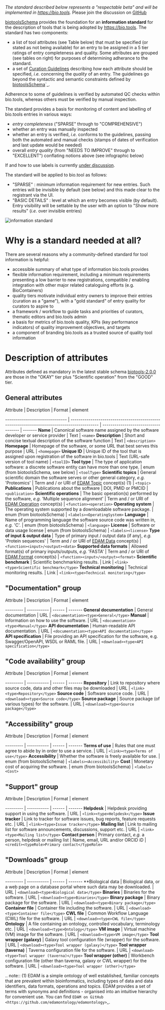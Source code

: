 *The standard described below represents a "respectable beta" and will be implemented in https://bio.tools.*  Please join the discussion on [GitHub](https://github.com/bio-tools/biotoolsSchema/issues/77)

[biotoolsSchema](https://github.com/bio-tools/biotoolsSchema) provides the foundation for an **information standard** for the description of tools that is being adopted by https://bio.tools.  The standard has two components:

* a list of tool attributes (see Table below) that must be specified (or stated as not being available) for an entry to be assigned in a 5 tier ratings of entry completeness and quality.  Some attributes are grouped (see tables on right) for purposes of determining adherance to the standard.
* a set of [Curation Guidelines](http://biotools.readthedocs.io/en/latest/curators_guide.html) describing *how* each attribute should be specified, *i.e.* concerning the *quality* of an entry.  The guidelines go beyond the syntactic and semantic constraints defined by [biotoolsSchema](https://github.com/bio-tools/biotoolsSchema)`_.

Adherence to some of guidelines is verified by automated QC checks within bio.tools, whereas others must be verified by manual inspection.

The standard provides a basis for monitoring of content and labelling of bio.tools entries in various ways:

* *entry completeness* ("SPARSE" through to "COMPREHENSIVE")
* whether an entry was manually inspected
* whether an entry is verified, *i.e.* conforms to the guidelines, passing both the automated and manual checks (stamps of dates of verification and last update would be needed)
* overall *entry quality* (from "NEEDS TO IMPROVE" through to "EXCELLENT") conflating notions above (see infographic below)

If and how to use labels is currently [under discussion](https://github.com/bio-tools/biotoolsSchema/issues/77).


The standard will be applied to bio.tool as follows:

* "SPARSE" : minimum information requirement for new entries.  Such entries will be invisible by default (see below) and this made clear to the registrant via the UI.
* "BASIC DETAILS" : level at which an entry becomes visible (by default).  Entry visibility will be settable by the user with an option to "Show more results" (*i.e.* over invisible entries)


![information standard](images/information_standard.png)

# Why is a standard needed at all?

There are several reasons why a community-defined standard for tool information is helpful:

* accessible summary of what type of information bio.tools provides
* flexible information requirement, including a minimum requirements presenting a low barrier to new registrations, compatible / enabling integration with other major related cataloguing efforts (e.g. BioContainers)
* quality tiers motivate individual entry owners to improve their entries (curation as a "game"), with a "gold standard" of entry quality for curators to aspire to  
* a framework / workflow to guide tasks and priorities of curators, thematic editors and bio.tools admin
* a basis for metrics of bio.tools quality, KPIs (key performance indicators) of quality improvement objectives, and targets
* a component of branding bio.tools as a trusted source of quality tool information


   
# Description of attributes

Attributes defined as mandatory in the latest stable schema [biotools-2.0.0](https://github.com/bio-tools/biotoolsSchema/tree/master/versions/biotools-2.0.0) are those in the "OKAY" tier plus  "Scientific operation" from the "GOOD" tier.

## General attributes

   Attribute                       | Description                                                                                  | Format                               | element
   
   ------------------------------- | -------------------------------------------------------------------------------------------- | ------------------------------------ | -------
   **Name**                        | Canonical software name assigned by the software developer or service provider               | Text                                 | ``<name>``
   **Description**                 | Short and concise textual description of the software function                               | Text                                 | ``<description>``
   **Homepage**                    | Homepage of the software, or some URL that best serves this purpose                          | URL                                  | ``<homepage>``
   **Unique ID**                   | Unique ID of the tool that is assigned upon registration of the software in bio.tools        | Text (URL-safe version of tool name) | ``<toolID>``
   **Tool type**                   | The type of application software: a discrete software entity can have more than one type.    | enum (from biotoolsSchema, see below) | ``<toolType>``
   **Scientific topics**           | General scientific domain the software serves or other general category, *e.g.* 'Proteomics' | Term and / or URI of [EDAM Topic](http://edamontology.org/topic_0004) concept(s) (1) | ``<topic>``
   **Publications**                | Publications about the software                                                              | DOI, PMID or PMCID                   | ``<publication>``
   **Scientific operations**       | The basic operation(s) performed by the software, *e.g.* 'Multiple sequence alignment'       | Term and / or URI of [EDAM Operation](http://edamontology.org/operation_0004>) concept(s) | ``<function><operation>``
   **Operating system**            | The operating system supported by a downloadable software package.                           | enum (from biotoolsSchema) | ``<labels><OperatingSystem>``
   **Language**                    | Name of programming language the software source code was written in, *e.g.* 'C'.            | enum (from biotoolsSchema) | ``<language>``
   **License**                     | Software or data usage license                                                               | enum (from biotoolsSchema) | ``<labels><license>``
   **Type of input & output data** | Type of primary input / output data (if any), *e.g.* 'Protein sequences'                     | Term and / or URI of [EDAM Data](http://edamontology.org/data_0006) concept(s) | ``<function><input>/<output><data>``
   **Supported data formats**      | Allowed format(s) of primary inputs/outputs, *e.g.* 'FASTA'                                  | Term and / or URI of [EDAM Format](http://edamontology.org/format_1915) concept(s) | ``<function><input>/<output><format>``
    **Scientific benchmark**       | Scientific benchmarking results.                                                             | Link | ``<link><type>Scientific benchmark</type>``
    **Technical monitoring**       | Technical monitoring results.                                                                | Link | ``<link><type>Technical monitoring</type>``



## "Documentation" group

   Attribute | Description | Format | element
   
   --------- | ----------- | ------ | -------
   **General documentation** | General documentation                   | URL | ``<documentation><type>General</type>``
   **Manual**                | Information on how to use the software. | URL | ``<documentation><type>Manual</type>``
   **API documentation**     | Human-readable API documentation.       | URL | ``<documentation><type>API documentation</type>``
   **API specification**     | File providing an API specification for the software, e.g. Swagger/OpenAPI, WSDL or RAML file. | URL | ``<download><type>API specification</type>``

## "Code availability" group

   Attribute | Description | Format | element
   
   --------- | ----------- | ------ | -------
   **Repository** | Link to repository where source code, data and other files may be downloaded | URL | ``<link><type>Repository</type>``
   **Source code** | Software source code. | URL | ``<download><type>Source code</type>``
   **Source package** | Source package (of various types) for the software. | URL | ``<download><type>Source package</type>``

## "Accessibility" group


   Attribute | Description | Format | element
   
   --------- | ----------- | ------ | -------
   **Terms of use** | Rules that one must agree to abide by in order to use a service. | URL | ``<link><type>Terms of use</type>``
   **Accessibility** | Whether the software is freely available for use. | enum (from biotoolsSchema) | ``<labels><Accessibility>``
   **Cost** | Monetary cost of acquiring the software. | enum (from biotoolsSchema) | ``<labels><Cost>``

## "Support" group

   Attribute | Description | Format | element
   
   --------- | ----------- | ------ | -------
   **Helpdesk** | Helpdesk providing support in using the software. | URL | ``<link><type>Helpdesk</type>``
   **Issue tracker** | Link to tracker for software issues, bug reports, feature requests etc. | URL | ``<link><type>Issue tracker</type>``
   **Mailing list** | Link to mailing list for software announcements, discussions, support etc. | URL | ``<link><type>Mailing list</type>``
   **Contact person** | Primary contact, *e.g.* a person, helpdesk or mailing list | Name, email, URL and/or ORCID iD | ``<credit><typeRole>Primary contact</typeRole>``

   
## "Downloads" group

   Attribute | Description | Format | element
   
   --------- | ----------- | ------ | -------
   **Biological data | Biological data, or a web page on a database portal where such data may be downloaded. | URL | ``<download><type>Biological data</type>``
   **Binaries** | Binaries for the software. | URL | ``<download><type>Binaries</type>``
   **Binary package** | Binary package for the software. | URL | ``<download><type>Binary package</type>``
   **Container file** | Container file including the software. | URL | ``<download><type>Container file</type>``
   **CWL file** | Common Workflow Language (CWL) file for the software. | URL | ``<download><type>CWL file</type>``
   **Ontology** | A file containing an ontology, controlled vocabulary, terminology etc. | URL | ``<download><type>Ontology</type>``
   **VM image** | Virtual machine (VM) image for the software. | URL | ``<download><type>VM image</type>``
   **Tool wrapper (galaxy)** | Galaxy tool configuration file (wrapper) for the software. | URL | ``<download><type>Tool wrapper (galaxy)</type>``
   **Tool wrapper (taverna)** | Taverna configuration file for the software. | URL | ``<download><type>Tool wrapper (taverna)</type>``
   **Tool wrapper (other)** | Workbench configuration file (other than taverna, galaxy or CWL wrapper) for the software. | URL | ``<download><type>Tool wrapper (other)</type>``

  
.. note:: (1) EDAM is a simple ontology of well established, familiar concepts that are prevalent within bioinformatics, including types of data and data identifiers, data formats, operations and topics. EDAM provides a set of terms with synonyms and definitions - organised into an intuitive hierarchy for convenient use.  You can find `EDAM on GitHub <https://github.com/edamontology/edamontology>`_.
